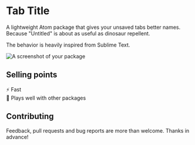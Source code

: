 # Tab Title

A lightweight Atom package that gives your unsaved tabs better names. Because "Untitled" is about as useful as dinosaur repellent.

The behavior is heavily inspired from Sublime Text.

![A screenshot of your package](https://cloud.githubusercontent.com/assets/372118/12899158/6ea259ac-ceb0-11e5-9fa9-fa5487ab0609.gif)

## Selling points
:zap: Fast  
:musical_score: Plays well with other packages  

## Contributing

Feedback, pull requests and bug reports are more than welcome. Thanks in advance!
